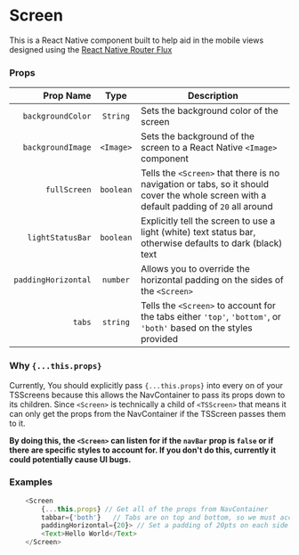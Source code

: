 # Screen

This is a React Native component built to help aid in the mobile views designed using the [React Native Router Flux](http://google.com)

### Props
Prop Name            | Type      | Description
--------------------:|:---------:|------------
`backgroundColor`    |`String`   | Sets the background color of the screen
`backgroundImage`    |`<Image>`  | Sets the background of the screen to a React Native `<Image>` component
`fullScreen`         |`boolean`  | Tells the `<Screen>` that there is no navigation or tabs, so it should cover the whole screen with a default padding of `20` all around
`lightStatusBar`     |`boolean`  | Explicitly tell the screen to use a light (white) text status bar, otherwise defaults to dark (black) text
`paddingHorizontal`  |`number`   | Allows you to override the horizontal padding on the sides of the `<Screen>`
`tabs`               |`string`   | Tells the `<Screen>` to account for the tabs either `'top'`, `'bottom'`, or `'both'` based on the styles provided

### Why `{...this.props}`
Currently, You should explicitly pass `{...this.props}` into every on of your TSScreens because this allows the NavContainer to pass its props down to its children. Since `<Screen>` is technically a child of `<TSScreen>` that means it can only get the props from the NavContainer if the TSScreen passes them to it.

**By doing this, the `<Screen>` can listen for if the `navBar` prop is `false` or if there are specific styles to account for. If you don't do this, currently it could potentially cause UI bugs.**

### Examples

```javascript
	<Screen
		{...this.props} // Get all of the props from NavContainer
		tabbar={'both'}   // Tabs are on top and bottom, so we must account for that on our render 
		paddingHorizontal={20}> // Set a padding of 20pts on each side
		<Text>Hello World</Text>
	</Screen> 
```